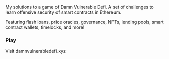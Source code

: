 My solutions to a game of Damn Vulnerable Defi. A set of challenges to learn offensive security of smart contracts in Ethereum.

Featuring flash loans, price oracles, governance, NFTs, lending pools, smart contract wallets, timelocks, and more!

### Play
Visit damnvulnerabledefi.xyz
